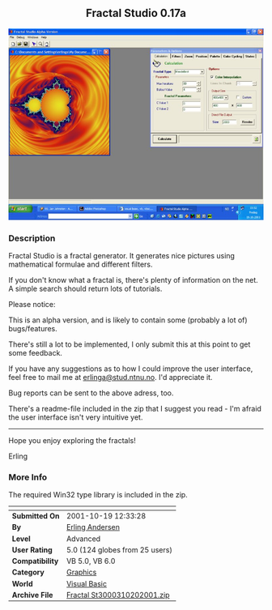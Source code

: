 ﻿<div align="center">

## Fractal Studio 0\.17a

<img src="PIC2001102087145367.jpg">
</div>

### Description

Fractal Studio is a fractal generator. It generates nice pictures using mathematical formulae and different filters.

If you don't know what a fractal is, there's plenty of information on the net. A simple search should return lots of tutorials.

Please notice:

This is an alpha version, and is likely to contain some (probably a lot of) bugs/features.

There's still a lot to be implemented, I only submit this at this point to get some feedback.

If you have any suggestions as to how I could improve the user interface, feel free to mail me at erlinga@stud.ntnu.no. I'd appreciate it.

Bug reports can be sent to the above adress, too.

There's a readme-file included in the zip that I suggest you read - I'm afraid the user interface isn't very intuitive yet.

---

Hope you enjoy exploring the fractals!

Erling
 
### More Info
 
The required Win32 type library is included in the zip.


<span>             |<span>
---                |---
**Submitted On**   |2001-10-19 12:33:28
**By**             |[Erling Andersen](https://github.com/Planet-Source-Code/PSCIndex/blob/master/ByAuthor/erling-andersen.md)
**Level**          |Advanced
**User Rating**    |5.0 (124 globes from 25 users)
**Compatibility**  |VB 5\.0, VB 6\.0
**Category**       |[Graphics](https://github.com/Planet-Source-Code/PSCIndex/blob/master/ByCategory/graphics__1-46.md)
**World**          |[Visual Basic](https://github.com/Planet-Source-Code/PSCIndex/blob/master/ByWorld/visual-basic.md)
**Archive File**   |[Fractal St3000310202001\.zip](https://github.com/Planet-Source-Code/erling-andersen-fractal-studio-0-17a__1-28267/archive/master.zip)









